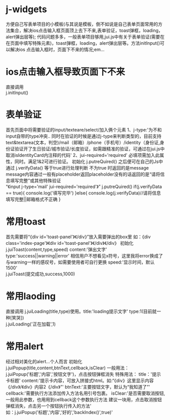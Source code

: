 # j-widgets
方便自己写表单项目的小模板(与其说是模板，倒不如说是自己表单页面常用的方法集合，解决ios点击输入框页面顶上去下不来,表单验证，toast弹框，loading，alert弹出层等);
代码问题多多，一般表单项目够用,jui.js中有关于表单验证(需要在在页面中填写特殊元素)，toast弹框，loading，alert弹出层等。方法initInput()可以解决ios 点击输入框时，页面下不来的情况;em...
# ios点击输入框导致页面下不来
直接调用</br>
j.initInput()
# 表单验证
首先页面中将需要验证的input/texteare/select/加入俩个元素 
1、j-type:'为不和input自带的type冲突.. 同时在验证的时候是通过j-type来判断类型的，目前支持text&textarea(文本，判空)/mail（邮箱）/phone（手机号）/identity（身份证,身份证验证开了生日验证/城市验证/长度验证，如需跟精准的验证，可通过在jui.js中取消isIdentityCard内注释的代码'
2、jui-required='required' 必填项需加入此属性，同时。满足1&2可进行验证。
初始化 j.putreQuired() 之后便可在自己的Js中通过 j.verifyData() 等于true进行处理判断 不为true 时返回的是message message内容通过一般有placeholder返回placeholder没有的话返回的是“请将信息填写完整”或其他特殊验证</br>
“《input j-type='mail' jui-required='required'》”
j.putreQuired()
if(j.verifyData == true){
  console.log('填写完毕')
}else{
  console.log(j.verifyData)//请将信息填写完整||邮箱格式不正确
}
# 常用toast
首先需要将“《div id='toast-panel'》《/div》”放入需要弹出的box里 如：《div class='index-page'》《div id='toast-panel'》《/div》《/div》
初始化 j.juiToast(content,type,speed) content:'弹出文字' type:'success||warning||error' 相信用户不想看见x符号，这里我将error换成了与warning一样的感叹号，如需要使用者可自行更换 speed:'显示时间，默认1500'</br>
j.juiToast(提交成功,success,1000)
# 常用laoding
直接调用 j.juiLoading(title,type)使用。title:'loading提示文字' type:1(目前就一种[笑哭])</br>
j.juiLoading('正在加载',1)
# 常用alert
经过相对美化的alert...个人而言 
初始化 j.juiPopup(title,content,btnText,cellback,isClear)
一般用法：<br>
j.juiPopup('标题','内容','按钮文字')，点击按钮弹框消失
特殊用法：
title：'提示卡标题'
content:'提示卡内容，可放入拼接式html。如:“《div》这里显示内容《/div》/《div》内容2《/div》”'
btnText:'主要按钮文字，默认为“我知道了”'
cellback:'需要执行方法添加传入方法名用引号包裹。
isClear:'是否需要取消按钮,一般用此参数，也用用到cellback这个参数执行方法 建议一块用，点击取消按钮弹框消失，点击另一个按钮执行传入的方法'</br>
如：j.juiPopup('标题','内容','好的','backIndex()',true)'
